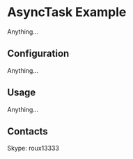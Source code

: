 # AsyncTask Example

Anything... 

## Configuration

Anything...

## Usage

Anything...

## Contacts
 Skype: roux13333
